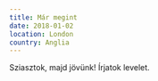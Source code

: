 ```yaml
---
title: Már megint
date: 2018-01-02
location: London
country: Anglia
---
```


Sziasztok, majd jövünk! Írjatok levelet.
